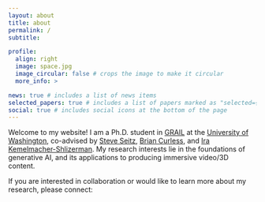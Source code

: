 ```yaml
---
layout: about
title: about
permalink: /
subtitle:

profile:
  align: right
  image: space.jpg
  image_circular: false # crops the image to make it circular
  more_info: >

news: true # includes a list of news items
selected_papers: true # includes a list of papers marked as "selected={true}"
social: true # includes social icons at the bottom of the page
---
```


Welcome to my website! I am a Ph.D. student in [GRAIL](https://grail.cs.washington.edu/) at the [University of Washington](https://www.washington.edu/), co-advised by [Steve Seitz](https://www.smseitz.com/), [Brian Curless](https://homes.cs.washington.edu/~curless/), and [Ira Kemelmacher-Shlizerman](https://www.irakemelmacher.com/). My research interests lie in the foundations of generative AI, and its applications to producing immersive video/3D content.

If you are interested in collaboration or would like to learn more about my research, please connect:
